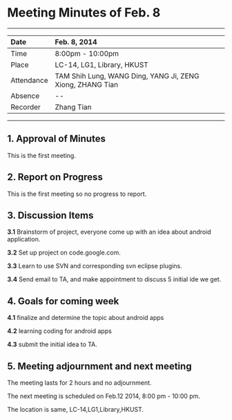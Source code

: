 # Meeting Minutes of Feb. 8 #

---

| Date | Feb. 8, 2014 |
|:-----|:-------------|
| Time | 8:00pm - 10:00pm |
| Place | LC-14, LG1, Library, HKUST |
| Attendance | TAM Shih Lung, WANG Ding, YANG Ji, ZENG Xiong, ZHANG Tian |
| Absence | --           |
| Recorder |  Zhang Tian  |


---


## 1. Approval of Minutes ##

This is the first meeting.

## 2. Report on Progress ##

This is the first meeting so no progress to report.

## 3. Discussion Items ##

**3.1** Brainstorm of project, everyone come up with an idea about android application.

**3.2** Set up project on code.google.com.

**3.3** Learn to use SVN and corresponding svn eclipse plugins.

**3.4** Send email to TA, and make appointment to discuss 5 initial ide we get.

## 4. Goals for coming week ##

**4.1** finalize  and determine the topic about android apps

**4.2** learning coding for android apps

**4.3** submit the initial idea to TA.

## 5. Meeting adjournment and next meeting ##

The meeting lasts for 2 hours and no adjournment.

The next meeting is scheduled on Feb.12 2014, 8:00 pm - 10:00 pm.

The location is same,  LC-14,LG1,Library,HKUST.